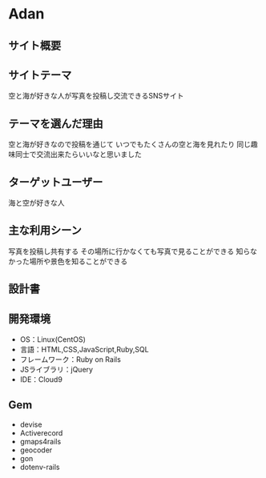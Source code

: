 # Adan

## サイト概要
## サイトテーマ
空と海が好きな人が写真を投稿し交流できるSNSサイト

## テーマを選んだ理由
空と海が好きなので投稿を通じて
いつでもたくさんの空と海を見れたり
同じ趣味同士で交流出来たらいいなと思いました


## ターゲットユーザー
海と空が好きな人

## 主な利用シーン
写真を投稿し共有する
その場所に行かなくても写真で見ることができる
知らなかった場所や景色を知ることができる

## 設計書

## 開発環境
* OS：Linux(CentOS)
* 言語：HTML,CSS,JavaScript,Ruby,SQL
* フレームワーク：Ruby on Rails
*  JSライブラリ：jQuery
*  IDE：Cloud9

## Gem
* devise
* Activerecord
* gmaps4rails
* geocoder
* gon
* dotenv-rails


